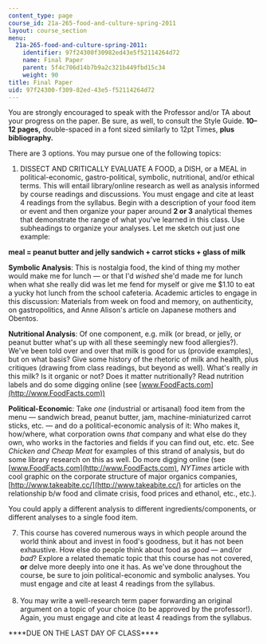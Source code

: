 ```yaml
---
content_type: page
course_id: 21a-265-food-and-culture-spring-2011
layout: course_section
menu:
  21a-265-food-and-culture-spring-2011:
    identifier: 97f24300f30982ed43e5f52114264d72
    name: Final Paper
    parent: 5f4c706d14b7b9a2c321b449fbd15c34
    weight: 90
title: Final Paper
uid: 97f24300-f309-82ed-43e5-f52114264d72
---
```


You are strongly encouraged to speak with the Professor and/or TA about your progress on the paper. Be sure, as well, to consult the Style Guide. **10–12 pages,** double-spaced in a font sized similarly to 12pt Times, **plus bibliography.**

There are 3 options. You may pursue one of the following topics:

1.  DISSECT AND CRITICALLY EVALUATE A FOOD, a DISH, or a MEAL in political-economic, gastro-political, symbolic, nutritional, and/or ethical terms. This will entail library/online research as well as analysis informed by course readings and discussions. You must engage and cite at least 4 readings from the syllabus. Begin with a description of your food item or event and then organize your paper around **2 or 3** analytical themes that demonstrate the range of what you've learned in this class. Use subheadings to organize your analyses. Let me sketch out just one example:

**meal = peanut butter and jelly sandwich + carrot sticks + glass of milk**

**Symbolic Analysis**: This is nostalgia food, the kind of thing my mother would make me for lunch — or that I'd _wished_ she'd made me for lunch when what she really did was let me fend for myself or give me $1.10 to eat a yucky hot lunch from the school cafeteria. Academic articles to engage in this discussion: Materials from week on food and memory, on authenticity, on gastropolitics, and Anne Alison's article on Japanese mothers and Obentos.

**Nutritional Analysis**: Of one component, e.g. milk (or bread, or jelly, or peanut butter what's up with all these seemingly new food allergies?). We've been told over and over that milk is good for us (provide examples), but on what basis? Give some history of the rhetoric of milk and health, plus critiques (drawing from class readings, but beyond as well). What's really _in_ this milk? Is it organic or not? Does it matter nutritionally? Read nutrition labels and do some digging online (see [www.FoodFacts.com](http://www.FoodFacts.com))

**Political-Economic**: Take _one_ (industrial or artisanal) food item from the menu — sandwich bread, peanut butter, jam, machine-miniaturized carrot sticks, etc. — and do a political-economic analysis of it: Who makes it, how/where, what corporation owns _that_ company and what else do they own, who works in the factories and fields if you can find out, etc. etc. See _Chicken and Cheap Meat_ for examples of this strand of analysis, but do some library research on this as well. Do more digging online (see [www.FoodFacts.com](http://www.FoodFacts.com), _NYTimes_ article with cool graphic on the corporate structure of major organics companies, [http://www.takeabite.cc/](http://www.takeabite.cc/) for articles on the relationship b/w food and climate crisis, food prices and ethanol, etc., etc.).

You could apply a different analysis to different ingredients/components, or different analyses to a single food item.

7.  This course has covered numerous ways in which people around the world think about and invest in food's goodness, but it has not been exhaustive. How else do people think about food as _good_ — and/or _bad_? Explore a related thematic topic that this course has not covered, **or** delve more deeply into one it has. As we've done throughout the course, be sure to join political-economic and symbolic analyses. You must engage and cite at least 4 readings from the syllabus.  
     
8.  You may write a well-research term paper forwarding an original argument on a topic of your choice (to be approved by the professor!). Again, you must engage and cite at least 4 readings from the syllabus.

\*\*\*\*DUE ON THE LAST DAY OF CLASS\*\*\*\*